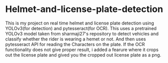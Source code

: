 # Helmet-and-license-plate-detection
This is my project on real time  helmet and license plate detection using YOLOv3(for detection) and pytesseract(for OCR).
This uses a pretrained YOLOv3 model taken from sharmaji27's repository to detect vehicles and classify whether the rider is wearing a hemet or not. And then uses pytesseract API for reading the Characters on the plate.
If the OCR functionality does not give proper result, i added a fearure where it crops out the license plate and gived you the cropped out license plate as a png.
